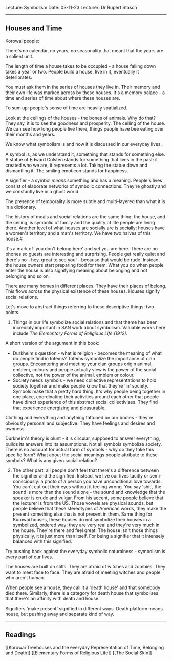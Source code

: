 Lecture: Symbolism
Date: 03-11-23
Lecturer: Dr Rupert Stasch

---
## Houses and Time

Korowai people:

There's no calendar, no years, no seasonality that meant that the years are a salient unit.

The length of time a house takes to be occupied - a house falling down takes a year or two. People build a house, live in it, eventually it deteriorates.

You must ask them in the series of houses they live in.
Their memory and their own life was marked across by these houses.
It's a memory palace - a time and series of time about where these houses are.

To sum up: people's sense of time are heavily spatialized. 

Look at the ceilings of the houses - the bones of animals. Why do that? They say, it is to see the goodness and prosperity. The ceiling of the house. We can see how long people live there, things people have bee eating over their months and years.

We know what symbolism is and how it is discussed in our everyday lives.

A symbol is, as we understand it, something that stands for something else. A statue of Edward Colsten stands for something that lives in the past: it created who we are, it represents a lot. Taking the statue down and dismantling it. The smiling emoticon stands for happiness.

A signifier - a symbol *means* something and has a meaning. People's lives consist of elaborate networks of symbolic connections. They're ghostly and we constantly live in a ghost world.

The presence of temporality is more subtle and multi-layered than what it is in a dictionary.

The history of meals and social relations are the same thing: the house, and the ceiling, is symbolic of family and the quality of life people are living there. Another level of what houses are socially are is socially: houses have a women's territory and a man's territory. We have two halves of this house.#

It's a mark of 'you don't belong here' and yet you are here. There are no phones so guests are interesting and surprising. People get really quiet and there's no - hey, great to see you! - because that would be rude. Instead, the house owners start preparing food for them. What you do when people enter the house is also signifying meaning about belonging and not belonging and so on.

There are many homes in different places. They have their places of belong. This flows across the physical existence of these houses. Houses signify social relations.

Let's move to abstract things referring to these descriptive things: two points.
1. Things in our life symbolize social relations and that theme has been incredibly important in SAN work about symbolism. Valuable works here include *The Elementary Forms of Religious Life (1912)*.

A short version of the argument in this book:
- Durkheim's question - what is religion - becomes the meaning of what do people find in totems? Totems symbolize the importance of clan groups. Encountering and meeting your clan groups origin animal, emblem, colours and people actually view is the power of the social collective, not the power of the animal, emblem or colour.
- Society needs symbols - we need collective representations to hold society together and make people know that they're 'in' society. Symbols make that a pretty hard thing. It's why people being together in one place, coordinating their activities around each other that people have direct experience of this abstract social collectivises. They find that experience energizing and pleasurable.

Clothing and everything and anything tattooed on our bodies - they're obviously personal and subjective. They have feelings and desires and ownness.

Durkheim's theory is blunt - it is circular, supposed to answer everything, builds its answers into its assumptions. Not all symbols symbolize society. There is no account for actual form of symbols - why do they take this specific form? What about the social meanings people attribute to these symbols? What is any given social relation?

2. The other part, all people don't feel that there's a difference between the signifier and the signified. Instead, we live our lives tacitly or semi-consciously: a photo of a person you have unconditional love towards. You can't cut out their eyes without it feeling wrong. You say 'shit', the sound is more than the sound alone - the sound and knowledge that the speaker is crude and vulgar. From his accent, some people believe that the lecturer is from the US. Those vowels are physical sounds, but people believe that these stereotypes of American words, they make the present something else that is not present in them. Same thing for Kurowai houses, these houses do not symbolize their houses in a symbolized, ordered way: they are very real and they're very much in the house. They're there and feel great. The house isn't those things physically, it is just more than itself. For being a signifier that it intensely balanced with this signified.

Try pushing back against the everyday symbolic naturalness - symbolism is every part of our lives.

The houses are built on stilts. They are afraid of witches and zombies. They want to meet face to face. They are afraid of meeting witches and people who aren't human.

When people see a house, they call it a 'death house' and that somebody died there. Similarly, there is a category for death house that symbolises that there's an affinity with death and house.

Signifiers 'make present' signified in different ways. Death platform means house, but pushing away and separate kind of way.

---
## Readings
[[Korowai Treehouses and the everyday Representation of Time, Belonging and Death]]
[[Elementary Forms of Religious Life]]
[[The Social Skin]]
